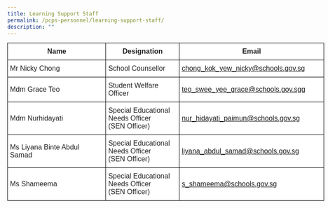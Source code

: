 ```yaml
---
title: Learning Support Staff
permalink: /pcps-personnel/learning-support-staff/
description: ""
---
```

<style type="text/css">
.tg  {border-collapse:collapse;border-spacing:0;margin:0px auto;}
.tg td{border-color:black;border-style:solid;border-width:1px;font-family:Arial, sans-serif;font-size:14px;
  overflow:hidden;padding:10px 5px;word-break:normal;}
.tg th{border-color:black;border-style:solid;border-width:1px;font-family:Arial, sans-serif;font-size:14px;
  font-weight:normal;overflow:hidden;padding:10px 5px;word-break:normal;}
.tg .tg-f6m5{background-color:#FFF;color:#4067AE;font-size:16px;text-align:left;vertical-align:middle}
.tg .tg-1zrx{background-color:#FFF;color:#222;font-size:16px;font-weight:bold;text-align:center;vertical-align:middle}
.tg .tg-qtsq{background-color:#FFF;color:#222;font-size:16px;text-align:left;vertical-align:middle}
</style>
<table class="tg" style="undefined;table-layout: fixed; width: 723px">
<colgroup>
<col style="width: 225px">
<col style="width: 168px">
<col style="width: 330px">
</colgroup>
<tbody>
  <tr>
    <td class="tg-1zrx">Name</td>
    <td class="tg-1zrx">Designation</td>
    <td class="tg-1zrx">Email</td>
  </tr>
  <tr>
    <td class="tg-qtsq">Mr Nicky Chong</td>
    <td class="tg-qtsq">School Counsellor</td>
    <td class="tg-f6m5"><a href="mailto:chong_kok_yew_nicky@schools.gov.sg">chong_kok_yew_nicky@schools.gov.sg</a><br></td>
  </tr>
  <tr>
    <td class="tg-qtsq">Mdm Grace Teo</td>
    <td class="tg-qtsq">Student Welfare Officer</td>
    <td class="tg-f6m5"><a href="mailto:teo_swee_yee_grace@schools.gov.sg"> teo_swee_yee_grace@schools.gov.sgg</a></td>
  </tr>
  <tr>
    <td class="tg-qtsq">Mdm Nurhidayati</td>
    <td class="tg-qtsq">Special Educational Needs Officer<br>(SEN Officer)</td>
    <td class="tg-f6m5"><a href="mailto:nur_hidayati_paimun@schools.gov.sg">nur_hidayati_paimun@schools.gov.sg</a></td>
  </tr>
  <tr>
    <td class="tg-qtsq">Ms Liyana Binte Abdul Samad</td>
    <td class="tg-qtsq">Special Educational Needs Officer<br>(SEN Officer)</td>
    <td class="tg-f6m5"><a href="mailto:liyana_abdul_samad@schools.gov.sg">liyana_abdul_samad@schools.gov.sg </a></td>
  </tr>
  <tr>
    <td class="tg-qtsq">Ms Shameema</td>
    <td class="tg-qtsq">Special Educational Needs Officer<br>(SEN Officer)</td>
    <td class="tg-f6m5"><a href="mailto:s_shameema@schools.gov.sg">s_shameema@schools.gov.sg</a></td>
  </tr>
</tbody>
</table>